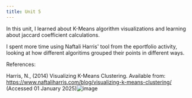 ```yaml
---
title: Unit 5
---
```


In this unit, I learned about K-Means algorithm visualizations and learning about jaccard coefficient calculations. 

I spent more time using Naftali Harris' tool from the eportfolio activity, looking at how different algoritims grouped their points in different ways. 

References: 

Harris, N., (2014) Visualizing K-Means Clustering. Available from: https://www.naftaliharris.com/blog/visualizing-k-means-clustering/ (Accessed 01 January 2025)![image](https://github.com/user-attachments/assets/2514b3a9-9cdc-4917-89b3-c68e1bedf931)

